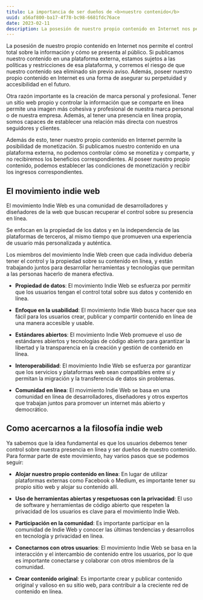 ```yaml
---
titulo: La importancia de ser dueños de <b>nuestro contenido</b>
uuid: a56af800-ba17-4f78-bc98-6681fdc76ace
date: 2023-02-11
description: La posesión de nuestro propio contenido en Internet nos permite el control total sobre la información y cómo se presenta al público.
---
```


La posesión de nuestro propio contenido en Internet nos permite el control total sobre la información y cómo se presenta al público. Si publicamos nuestro contenido en una plataforma externa, estamos sujetos a las políticas y restricciones de esa plataforma, y corremos el riesgo de que nuestro contenido sea eliminado sin previo aviso. Además, poseer nuestro propio contenido en Internet es una forma de asegurar su perpetuidad y accesibilidad en el futuro.

Otra razón importante es la creación de marca personal y profesional. Tener un sitio web propio y controlar la información que se comparte en línea permite una imagen más cohesiva y profesional de nuestra marca personal o de nuestra empresa. Además, al tener una presencia en línea propia, somos capaces de establecer una relación más directa con nuestros seguidores y clientes.

Además de esto, tener nuestro propio contenido en Internet permite la posibilidad de monetización. Si publicamos nuestro contenido en una plataforma externa, no podemos controlar cómo se monetiza y comparte, y no recibiremos los beneficios correspondientes. Al poseer nuestro propio contenido, podemos establecer las condiciones de monetización y recibir los ingresos correspondientes.

## El movimiento indie web

El movimiento Indie Web es una comunidad de desarrolladores y diseñadores de la web que buscan recuperar el control sobre su presencia en línea.

Se enfocan en la propiedad de los datos y en la independencia de las plataformas de terceros, al mismo tiempo que promueven una experiencia de usuario más personalizada y auténtica.

Los miembros del movimiento Indie Web creen que cada individuo debería tener el control y la propiedad sobre su contenido en línea, y están trabajando juntos para desarrollar herramientas y tecnologías que permitan a las personas hacerlo de manera efectiva.

- **Propiedad de datos**: El movimiento Indie Web se esfuerza por permitir que los usuarios tengan el control total sobre sus datos y contenido en línea.

- **Enfoque en la usabilidad**: El movimiento Indie Web busca hacer que sea fácil para los usuarios crear, publicar y compartir contenido en línea de una manera accesible y usable.

- **Estándares abiertos**: El movimiento Indie Web promueve el uso de estándares abiertos y tecnologías de código abierto para garantizar la libertad y la transparencia en la creación y gestión de contenido en línea.

- **Interoperabilidad**: El movimiento Indie Web se esfuerza por garantizar que los servicios y plataformas web sean compatibles entre sí y permitan la migración y la transferencia de datos sin problemas.

- **Comunidad en línea**: El movimiento Indie Web se basa en una comunidad en línea de desarrolladores, diseñadores y otros expertos que trabajan juntos para promover un internet más abierto y democrático.

## Como acercarnos a la filosofía indie web

Ya sabemos que la idea fundamental es que los usuarios debemos tener control sobre nuestra presencia en línea y ser dueños de nuestro contenido. Para formar parte de este movimiento, hay varios pasos que se podemos seguir:

- **Alojar nuestro propio contenido en línea**: En lugar de utilizar plataformas externas como Facebook o Medium, es importante tener su propio sitio web y alojar su contenido allí.

- **Uso de herramientas abiertas y respetuosas con la privacidad**: El uso de software y herramientas de código abierto que respeten la privacidad de los usuarios es clave para el movimiento Indie Web.

- **Participación en la comunidad**: Es importante participar en la comunidad de Indie Web y conocer las últimas tendencias y desarrollos en tecnología y privacidad en línea.

- **Conectarnos con otros usuarios**: El movimiento Indie Web se basa en la interacción y el intercambio de contenido entre los usuarios, por lo que es importante conectarse y colaborar con otros miembros de la comunidad.

- **Crear contenido original**: Es importante crear y publicar contenido original y valioso en su sitio web, para contribuir a la creciente red de contenido en línea.
